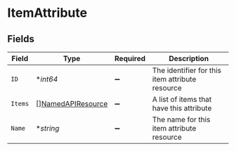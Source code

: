 # ItemAttribute


## Fields

| Field                                                         | Type                                                          | Required                                                      | Description                                                   |
| ------------------------------------------------------------- | ------------------------------------------------------------- | ------------------------------------------------------------- | ------------------------------------------------------------- |
| `ID`                                                          | **int64*                                                      | :heavy_minus_sign:                                            | The identifier for this item attribute resource               |
| `Items`                                                       | [][NamedAPIResource](../../models/shared/namedapiresource.md) | :heavy_minus_sign:                                            | A list of items that have this attribute                      |
| `Name`                                                        | **string*                                                     | :heavy_minus_sign:                                            | The name for this item attribute resource                     |